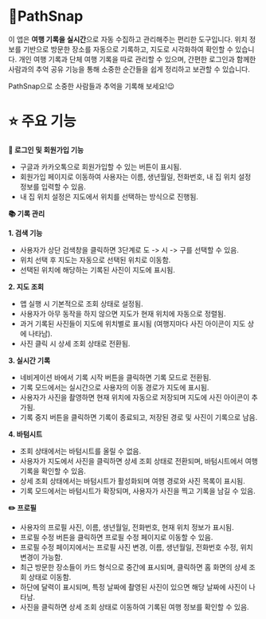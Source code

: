 
# 🚀PathSnap
이 앱은 **여행 기록을 실시간**으로 자동 수집하고 관리해주는 편리한 도구입니다. 위치 정보를 기반으로 방문한 장소를 자동으로 기록하고, 지도로 시각화하여 확인할 수 있습니다. 개인 여행 기록과 단체 여행 기록을 따로 관리할 수 있으며, 간편한 로그인과 함께한 사람과의 추억 공유 기능을 통해 소중한 순간들을 쉽게 정리하고 보관할 수 있습니다.

PathSnap으로 소중한 사람들과 추억을 기록해 보세요!😉

# ⭐️ 주요 기능
**🔑 로그인 및 회원가입 기능**
- 구글과 카카오톡으로 회원가입할 수 있는 버튼이 표시됨.
- 회원가입 페이지로 이동하여 사용자는 이름, 생년월일, 전화번호, 내 집 위치 설정 정보를 입력할 수 있음.
- 내 집 위치 설정은 지도에서 위치를 선택하는 방식으로 진행됨.

**📚 기록 관리**

**1. 검색 기능**
 - 사용자가 상단 검색창을 클릭하면 3단계로 도 -> 시 -> 구를 선택할 수 있음.
 - 위치 선택 후 지도는 자동으로 선택된 위치로 이동함.
 - 선택된 위치에 해당하는 기록된 사진이 지도에 표시됨.

**2. 지도 조회**
 - 앱 실행 시 기본적으로 조회 상태로 설정됨.
 - 사용자가 아무 동작을 하지 않으면 지도가 현재 위치에 자동으로 정렬됨.
 - 과거 기록된 사진들이 지도에 위치별로 표시됨 (여행지마다 사진 아이콘이 지도 상에 나타남).
 - 사진 클릭 시 상세 조회 상태로 전환됨.

**3. 실시간 기록**
 - 네비게이션 바에서 기록 시작 버튼을 클릭하면 기록 모드로 전환됨.
 - 기록 모드에서는 실시간으로 사용자의 이동 경로가 지도에 표시됨.
 - 사용자가 사진을 촬영하면 현재 위치에 자동으로 저장되며 지도에 사진 아이콘이 추가됨.
 - 기록 중지 버튼을 클릭하면 기록이 종료되고, 저장된 경로 및 사진이 기록으로 남음.

**4. 바텀시트**
 - 조회 상태에서는 바텀시트를 올릴 수 없음.
 - 사용자가 지도에서 사진을 클릭하면 상세 조회 상태로 전환되며, 바텀시트에서 여행 기록을 확인할 수 있음.
 - 상세 조회 상태에서는 바텀시트가 활성화되며 여행 경로와 사진 목록이 표시됨.
 - 기록 모드에서는 바텀시트가 확장되며, 사용자가 사진을 찍고 기록을 남길 수 있음.

**✏️ 프로필**
 - 사용자의 프로필 사진, 이름, 생년월일, 전화번호, 현재 위치 정보가 표시됨.
 - 프로필 수정 버튼을 클릭하면 프로필 수정 페이지로 이동할 수 있음.
 - 프로필 수정 페이지에서는 프로필 사진 변경, 이름, 생년월일, 전화번호 수정, 위치 변경이 가능함.
 - 최근 방문한 장소들이 카드 형식으로 중간에 표시되며, 클릭하면 홈 화면의 상세 조회 상태로 이동함.
 - 하단에 달력이 표시되며, 특정 날짜에 촬영된 사진이 있으면 해당 날짜에 사진이 나타남.
 - 사진을 클릭하면 상세 조회 상태로 이동하여 기록된 여행 정보를 확인할 수 있음.
